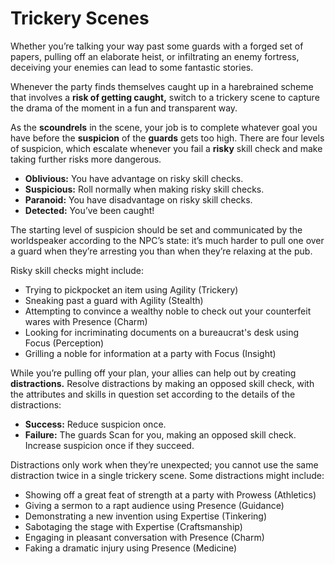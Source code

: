 # Trickery Scenes

Whether you’re talking your way past some guards with a forged set of papers, pulling off an elaborate heist, or infiltrating an enemy fortress, deceiving your enemies can lead to some fantastic stories.

Whenever the party finds themselves caught up in a harebrained scheme that involves a **risk of getting caught,** switch to a trickery scene to capture the drama of the moment in a fun and transparent way.

As the **scoundrels** in the scene, your job is to complete whatever goal you have before the **suspicion** of the **guards** gets too high. There are four levels of suspicion, which escalate whenever you fail a **risky** skill check and make taking further risks more dangerous.

- **Oblivious:** You have advantage on risky skill checks.
- **Suspicious:** Roll normally when making risky skill checks.
- **Paranoid:** You have disadvantage on risky skill checks.
- **Detected:** You’ve been caught!

The starting level of suspicion should be set and communicated by the worldspeaker according to the NPC’s state: it’s much harder to pull one over a guard when they’re arresting you than when they’re relaxing at the pub.

Risky skill checks might include:

- Trying to pickpocket an item using Agility (Trickery)
- Sneaking past a guard with Agility (Stealth)
- Attempting to convince a wealthy noble to check out your counterfeit wares with Presence (Charm)
- Looking for incriminating documents on a bureaucrat's desk using Focus (Perception)
- Grilling a noble for information at a party with Focus (Insight)

While you’re pulling off your plan, your allies can help out by creating **distractions.** Resolve distractions by making an opposed skill check, with the attributes and skills in question set according to the details of the distractions:

- **Success:** Reduce suspicion once.
- **Failure:** The guards Scan for you, making an opposed skill check. Increase suspicion once if they succeed.

Distractions only work when they’re unexpected; you cannot use the same distraction twice in a single trickery scene. Some distractions might include:

- Showing off a great feat of strength at a party with Prowess (Athletics)
- Giving a sermon to a rapt audience using Presence (Guidance)
- Demonstrating a new invention using Expertise (Tinkering)
- Sabotaging the stage with Expertise (Craftsmanship)
- Engaging in pleasant conversation with Presence (Charm)
- Faking a dramatic injury using Presence (Medicine)
